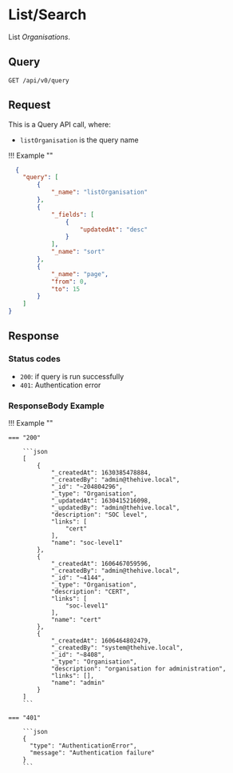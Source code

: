 # List/Search

List *Organisations*.

## Query

```plain
GET /api/v0/query
```

## Request

This is a Query API call, where:

- `listOrganisation` is the query name

!!! Example ""

  ```json
    {
      "query": [
          {
              "_name": "listOrganisation"
          },
          {
              "_fields": [
                  {
                      "updatedAt": "desc"
                  }
              ],
              "_name": "sort"
          },
          {
              "_name": "page",
              "from": 0,
              "to": 15
          }
      ]
  }
  ```


## Response

### Status codes

- `200`: if query is run successfully
- `401`: Authentication error

### ResponseBody Example

!!! Example ""

    === "200"

        ```json
        [
            {
                "_createdAt": 1630385478884,
                "_createdBy": "admin@thehive.local",
                "_id": "~204804296",
                "_type": "Organisation",
                "_updatedAt": 1630415216098,
                "_updatedBy": "admin@thehive.local",
                "description": "SOC level",
                "links": [
                    "cert"
                ],
                "name": "soc-level1"
            },
            {
                "_createdAt": 1606467059596,
                "_createdBy": "admin@thehive.local",
                "_id": "~4144",
                "_type": "Organisation",
                "description": "CERT",
                "links": [
                    "soc-level1"
                ],
                "name": "cert"
            },
            {
                "_createdAt": 1606464802479,
                "_createdBy": "system@thehive.local",
                "_id": "~8408",
                "_type": "Organisation",
                "description": "organisation for administration",
                "links": [],
                "name": "admin"
            }
        ]
        ```

    === "401" 

        ```json
        {
          "type": "AuthenticationError",
          "message": "Authentication failure"
        }
        ```